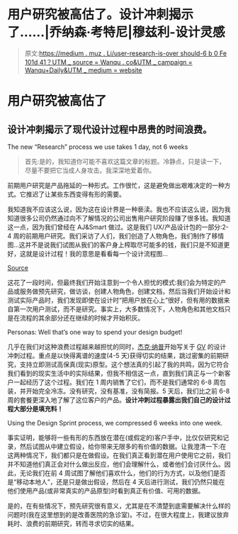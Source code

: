 # 用户研究被高估了。设计冲刺揭示了……|乔纳森·考特尼|穆兹利-设计灵感

> 原文:[https://medium . muz . Li/user-research-is-over should-6 b 0 Fe 101d 41？UTM _ source = Wanqu . co&UTM _ campaign = Wanqu+Daily&UTM _ medium = website](https://medium.muz.li/user-research-is-overrated-6b0fe101d41?utm_source=wanqu.co&utm_campaign=Wanqu+Daily&utm_medium=website)

# 用户研究被高估了

## 设计冲刺揭示了现代设计过程中昂贵的时间浪费。



The new “Research” process we use takes 1 day, not 6 weeks



> 首先:是的，我知道你可能不喜欢这篇文章的标题。冷静点，只是读一下，尽量不要把它当成人身攻击。我深深地爱着你。

前期用户研究是产品拖延的一种形式。工作很忙，这是避免做出艰难决定的一种方式。它推迟了让某些东西变得有形的需要。

我知道我不应该这么说，因为这在设计界是一种亵渎。我也不应该这么说，因为我知道很多公司仍然通过向不了解情况的公司出售用户研究阶段赚了很多钱。我知道这一点，因为我们曾经在 AJ&Smart 做过。这是我们 UX/产品设计包的一部分:2-4 周的前期用户研究。我们采访了人们，我们创造了人物角色，我们制作了移情图…这并不是说我们试图从我们的客户身上榨取尽可能多的钱，我们只是不知道更好，这就是设计过程！我的意思是看看每一个设计流程图…



[Source](http://www.michellerlee.com/mainsite/wp-content/uploads/2012/10/LogoDesignProcess.png)



这花了一段时间，但最终我们开始注意到一个令人担忧的模式:我们会为特定的产品或服务做预先研究，做访谈，创建人物角色，创建文档，然后当我们开始设计和测试实际产品时，我们发现即使在设计时“把用户放在心上”很好，但有用的数据来自第一次用户测试，而不是研究。事实上，大多数情况下，人物角色和其他文档只是在流程的其余部分还在继续的时候才开始积灰。



Personas: Well that’s one way to spend your design budget!



几乎在我们对这种浪费过程越来越担忧的同时，[杰克·纳普](https://medium.com/u/f230699aec44?source=post_page-----6b0fe101d41--------------------------------)开始写关于 [GV](https://medium.com/u/8bdeeface085?source=post_page-----6b0fe101d41--------------------------------) 的设计冲刺过程。重点是以快得离谱的速度(4-5 天)获得切实的结果，跳过密集的前期研究，支持立即测试高保真(现实)原型。这个想法真的引起了我的共鸣，因为它符合我们看到的现实生活中的实际结果，但我不相信这一点，直到我们真正与一个新客户一起经历了这个过程。我们在 1 周内销售了它们，而不是我们通常的 6-8 周包装，并开始完全冷冻。没有研究，没有基准，没有简报。5 天后，我们比之前 6-8 周的套餐更深入地了解了这位客户的产品。**设计冲刺过程暴露出我们自己的设计过程大部分是填充料！**



Using the Design Sprint process, we compressed 6 weeks into one week.



事实证明，能够将一些有形的东西放在潜在(或假定的)客户手中，比仅仅研究和记录，然后试图从中建立假设，给你带来无限多的有价值的数据。让我澄清一下:在这两种情况下，我们都只是在做假设。在我们真正看到潜在用户使用它之前，我们并不知道他们真正会对什么做出反应，他们会理解什么，或者他们会讨厌什么。因此，无论我们在前 4 周试图了解他们喜欢什么，他们的行为方式，以及他们是否是“移动本地人”，还是只是做出假设，然后在 4 天后进行测试，我们仍然只能在他们使用产品(或非常真实的产品原型)时看到真正有价值、可用的数据。

是的，在有些情况下，预先研究很有意义，尤其是在不清楚到底需要解决什么样的问题时(我在这里想到的是改善医院的急诊室)。不过，在很大程度上，我建议放弃耗时、浪费的前期研究，转而寻求切实的结果。